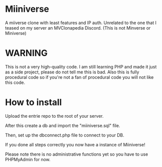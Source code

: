 # Miiniverse
A miiverse clone with least features and IP auth. Unrelated to the one that I teased on my server an MVClonapedia Discord. (This is not Minverse or Miniverse)
# WARNING
This is not a very high-quality code. I am still learning PHP and made it just as a side project, please do not tell me this is bad. Also this is fully procedural code so if you're not a fan of procedural code you will not like this code.

# How to install
Upload the entrie repo to the root of your server.

After this create a db and import the "miiniverse.sql" file.

Then, set up the dbconnect.php file to connect to your DB.

If you done all steps correctly you now have a instance of Miiniverse!

Please note there is no administrative functions yet so you have to use PHPMyAdmin for now.
